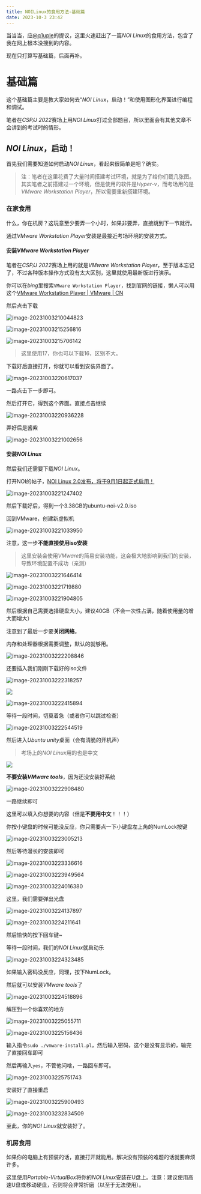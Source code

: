```yaml
---
title: NOILinux的食用方法-基础篇
date: 2023-10-3 23:42
---
```


当当当，应[@q1uple](https://www.luogu.com.cn/user/539133)的提议，这里火速赶出了一篇*NOI Linux*的食用方法，包含了我在网上根本没搜到的内容。

现在只打算写基础篇，后面再补。

<!--more-->

# 基础篇

这个基础篇主要是教大家如何去“*NOI Linux*，启动！”和使用图形化界面进行编程和调试。

笔者在*CSP/J 2022*赛场上用*NOI Linux*打过全部题目，所以里面会有其他文章不会讲到的考试时的情形。

## *NOI Linux*，启动！

首先我们需要知道如何启动*NOI Linux*，看起来很简单是吧？确实。

> 注：笔者在这里花费了大量时间搭建考试环境，就是为了给你们截几张图。其实笔者之前搭建过一个环境，但是使用的软件是*Hyper-v*，而考场用的是*VMware Workstation Player*，所以需要重新搭建环境。

### 在家食用

什么，你在机房？这玩意至少要弄一个小时，如果非要弄，直接跳到下一节就行。

通过*VMware Workstation Player*安装是最接近考场环境的安装方式。

#### 安装*VMware Workstation Player*

笔者在*CSP/J 2022*赛场上用的就是*VMware Workstation Player*，至于版本忘记了，不过各种版本操作方式没有太大区别，这里就使用最新版进行演示。

你可以在*bing*里搜索`VMware Workstation Player`，找到官网的链接，懒人可以用这个[VMware Workstation Player | VMware | CN](https://www.vmware.com/cn/products/workstation-player.html)

然后点击下载

![image-20231003210044823](https://cdn.jsdelivr.net/gh/tsxc-github/blog-img@main/img/image-20231003210044823.png)

![image-20231003215256816](https://cdn.jsdelivr.net/gh/tsxc-github/blog-img@main/img/image-20231003215256816.png)

![image-20231003215706142](https://cdn.jsdelivr.net/gh/tsxc-github/blog-img@main/img/image-20231003215706142.png)

> 这里使用17，你也可以下载16，区别不大。

下载好后直接打开，你就可以看到安装界面了。

![image-20231003220617037](https://cdn.jsdelivr.net/gh/tsxc-github/blog-img@main/img/image-20231003220617037.png)

一路点击下一步即可。

然后打开它，得到这个界面。直接点击继续

![image-20231003220936228](https://cdn.jsdelivr.net/gh/tsxc-github/blog-img@main/img/image-20231003220936228.png)

弄好后是酱紫

![image-20231003221002656](https://cdn.jsdelivr.net/gh/tsxc-github/blog-img@main/img/image-20231003221002656.png)

#### 安装*NOI Linux*

然后我们还需要下载*NOI Linux*。

打开NOI的帖子，[NOI Linux 2.0发布，将于9月1日起正式启用！](https://www.noi.cn/gynoi/jsgz/2021-07-16/732450.shtml)

![image-20231003221247402](https://cdn.jsdelivr.net/gh/tsxc-github/blog-img@main/img/image-20231003221247402.png)

然后下载好后，得到一个3.38GB的ubuntu-noi-v2.0.iso

回到VMware，创建新虚拟机

![image-20231003221033950](https://cdn.jsdelivr.net/gh/tsxc-github/blog-img@main/img/image-20231003221033950.png)

注意，这一步**不能直接使用iso安装**

> 这里安装会使用*VMware*的简易安装功能，这会极大地影响到我们的安装，导致环境配置不成功（亲测）

![image-20231003221646414](https://cdn.jsdelivr.net/gh/tsxc-github/blog-img@main/img/image-20231003221646414.png)

![image-20231003221719880](https://cdn.jsdelivr.net/gh/tsxc-github/blog-img@main/img/image-20231003221719880.png)

![image-20231003221904805](https://cdn.jsdelivr.net/gh/tsxc-github/blog-img@main/img/image-20231003221904805.png)

然后根据自己需要选择硬盘大小，建议40GB（不会一次性占满，随着使用量的增大而增大）

注意到了最后一步要**关闭网络**。

内存和处理器根据需要调整，默认的就够用。

![image-20231003222208846](https://cdn.jsdelivr.net/gh/tsxc-github/blog-img@main/img/image-20231003222208846.png)

还要插入我们刚刚下载好的iso文件

![image-20231003222318257](https://cdn.jsdelivr.net/gh/tsxc-github/blog-img@main/img/image-20231003222318257.png)

![](https://cdn.jsdelivr.net/gh/tsxc-github/blog-img@main/img/image-20231003222059979.png)

![image-20231003222415894](https://cdn.jsdelivr.net/gh/tsxc-github/blog-img@main/img/image-20231003222415894.png)

等待一段时间，切莫着急（或者你可以跳过检查）

![image-20231003222544519](https://cdn.jsdelivr.net/gh/tsxc-github/blog-img@main/img/image-20231003222544519.png)

然后进入*Ubuntu unity*桌面（会有清脆的开机声）

> 考场上的*NOI Linux*用的也是中文

![](https://cdn.jsdelivr.net/gh/tsxc-github/blog-img@main/img/image-20231003222735891.png)

**不要安装*VMware tools***，因为还没安装好系统

![image-20231003222908480](https://cdn.jsdelivr.net/gh/tsxc-github/blog-img@main/img/image-20231003222908480.png)

一路继续即可

这里可以填入你想要的内容（但是**不要用中文**！！！）

你按小键盘的时候可能没反应，你只需要点一下小键盘左上角的NumLock按键

![image-20231003223005213](https://cdn.jsdelivr.net/gh/tsxc-github/blog-img@main/img/image-20231003223005213.png)

然后等待漫长的安装即可

![image-20231003223336616](https://cdn.jsdelivr.net/gh/tsxc-github/blog-img@main/img/image-20231003223336616.png)

![image-20231003223949564](https://cdn.jsdelivr.net/gh/tsxc-github/blog-img@main/img/image-20231003223949564.png)

![image-20231003224016380](https://cdn.jsdelivr.net/gh/tsxc-github/blog-img@main/img/image-20231003224016380.png)

这里，我们需要弹出光盘

![image-20231003224137897](https://cdn.jsdelivr.net/gh/tsxc-github/blog-img@main/img/image-20231003224137897.png)

![image-20231003224211641](https://cdn.jsdelivr.net/gh/tsxc-github/blog-img@main/img/image-20231003224211641.png)

然后愉快的按下回车键~

等待一段时间，我们的*NOI Linux*就启动乐

![image-20231003224323485](https://cdn.jsdelivr.net/gh/tsxc-github/blog-img@main/img/image-20231003224323485.png)

如果输入密码没反应，同理，按下NumLock。

然后就可以安装*VMware tools*了

![image-20231003224518896](https://cdn.jsdelivr.net/gh/tsxc-github/blog-img@main/img/image-20231003224518896.png)

解压到一个你喜欢的地方

![image-20231003225055711](https://cdn.jsdelivr.net/gh/tsxc-github/blog-img@main/img/image-20231003225055711.png)



![image-20231003225156436](https://cdn.jsdelivr.net/gh/tsxc-github/blog-img@main/img/image-20231003225156436.png)

输入指令`sudo ./vmware-install.pl`，然后输入密码，这个是没有显示的，输完了直接回车即可

然后再输入`yes`，不管他问啥，一路回车即可。

![image-20231003225751743](https://cdn.jsdelivr.net/gh/tsxc-github/blog-img@main/img/image-20231003225751743.png)

安装好了直接重启

![image-20231003225900493](https://cdn.jsdelivr.net/gh/tsxc-github/blog-img@main/img/image-20231003225900493.png)

![image-20231003232834509](https://cdn.jsdelivr.net/gh/tsxc-github/blog-img@main/img/image-20231003232834509.png)

至此，你的*NOI Linux*就安装好了。

### 机房食用

如果你的电脑上有预装的话，直接打开就能用。解决没有预装的难题的话就要麻烦许多。

这里使用*Portable-VirtualBox*将你的*NOI Linux*安装在U盘上。注意：建议使用高速U盘或移动硬盘，否则将会非常折磨（以至于无法使用）。





## 